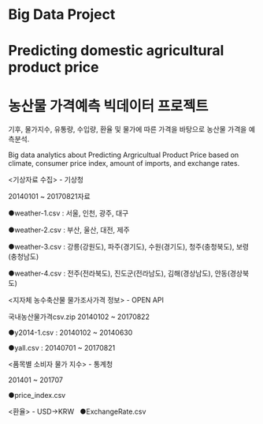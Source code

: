 # Big Data Project
# Predicting domestic agricultural product price

# 농산물 가격예측 빅데이터 프로젝트
기후, 물가지수, 유통량, 수입량, 환율 및 물가에 따른 가격을 바탕으로 농산물 가격을 예측분석. 

Big data analytics about Predicting Argricultual Product Price based on climate, consumer price index, amount of imports,
and exchange rates.

<기상자료 수집> - 기상청 

20140101 ~ 20170821자료

●weather-1.csv : 서울, 인천, 광주, 대구

●weather-2.csv : 부산, 울산, 대전, 제주

●weather-3.csv : 강릉(강원도), 파주(경기도), 수원(경기도), 청주(충청북도), 보령(충청남도)

●weather-4.csv : 전주(전라북도), 진도군(전라남도), 김해(경상남도), 안동(경상북도)


<지자체 농수축산물 물가조사가격 정보> - OPEN API

국내농산물가격csv.zip
20140102 ~ 20170822

●y2014-1.csv : 20140102 ~ 20140630

●yall.csv : 20140701 ~ 20170821


<품목별 소비자 물가 지수> - 통계청

201401 ~ 201707

●price_index.csv


<환율> - USD->KRW
  
●ExchangeRate.csv
  
  
